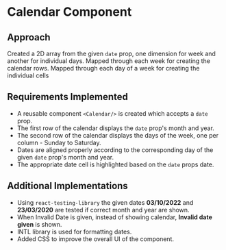 # Calendar Component

## Approach
Created a 2D array from the given `date` prop, one dimension for week and another for individual days. Mapped through each week for creating the calendar rows. Mapped through each day of a week for creating the individual cells

## Requirements Implemented

- A reusable component `<Calendar/>` is created which accepts a `date` prop.
- The first row of the calendar displays the `date` prop's month and year.
- The second row of the calendar displays the days of the week, one per column - Sunday to Saturday.
- Dates are aligned properly according to the corresponding day of the given `date` prop's month and year.
- The appropriate date cell is highlighted based on the `date` props date.

## Additional Implementations

- Using `react-testing-library` the given dates **03/10/2022** and **23/03/2020** are tested if correct month and year are shown.
- When Invalid Date is given, instead of showing calendar, **Invalid date given** is shown.
- INTL library is used for formatting dates.
- Added CSS to improve the overall UI of the component.

